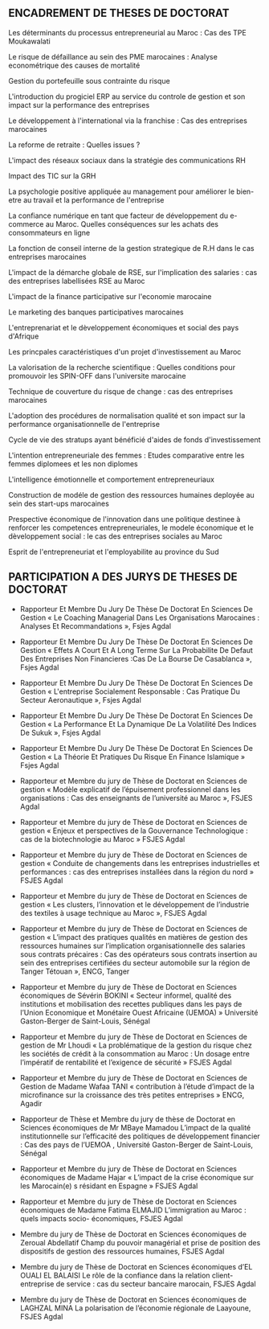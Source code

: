 ## ENCADREMENT DE THESES DE DOCTORAT



Les déterminants du processus entrepreneurial au Maroc : Cas des TPE Moukawalati

Le risque de défaillance au sein des PME marocaines : Analyse econométrique des causes de mortalité

Gestion du portefeuille sous contrainte du risque

L'introduction du progiciel ERP au service du controle de gestion et son impact sur la performance des entreprises

Le développement à l'international via la franchise : Cas des entreprises marocaines

La reforme de retraite : Quelles issues ?

L'impact des réseaux sociaux dans la stratégie des communications RH

Impact des TIC sur la GRH

La psychologie positive appliquée au management pour améliorer le bien-etre au travail et la performance de l'entreprise 

La confiance numérique en tant que facteur de développement du e-commerce au Maroc. Quelles conséquences sur les achats des consommateurs en ligne

La fonction de conseil interne de la gestion strategique de R.H dans le cas entreprises marocaines 

L'impact de la démarche globale de RSE, sur l'implication des salaries : cas des entreprises labellisées RSE au Maroc 

L'impact de la finance participative sur l'economie marocaine 

Le marketing des banques participatives marocaines

L'entreprenariat et le dèveloppement économiques et social des pays d'Afrique 

Les princpales caractéristiques d'un projet d'investissement au Maroc

La valorisation de la recherche scientifique : Quelles conditions pour promouvoir les SPIN-OFF dans l'universite marocaine

Technique de couverture du risque de change : cas des entreprises marocaines 

L'adoption des procédures de normalisation qualité et son impact sur la performance organisationnelle de l'entreprise

Cycle de vie des stratups ayant bénéficié d'aides de fonds d'investissement

L'intention entrepreneuriale des femmes : Etudes comparative entre les femmes diplomees et les non diplomes 

L'intelligence émotionnelle et comportement entrepreneuriaux 

Construction de modéle de gestion des ressources humaines deployée au sein des start-ups marocaines 

Prespective économique de l'innovation dans une politique destinee à renforcer les competences entrepreneuriales, le modele économique et le dèveloppement social : le cas des entreprises sociales au Maroc

Esprit de l'entrepreneuriat et l'employabilite au province du Sud



## PARTICIPATION A DES JURYS DE THESES DE DOCTORAT

- Rapporteur Et Membre Du Jury De Thèse De Doctorat En Sciences De Gestion « Le Coaching Managerial Dans Les Organisations Marocaines : 
Analyses Et Recommandations  », Fsjes Agdal

- Rapporteur Et Membre Du Jury De Thèse De Doctorat En Sciences De Gestion 
« Effets A Court Et A Long Terme Sur La Probabilite De Defaut Des Entreprises Non Financieres :Cas De La Bourse De Casablanca », Fsjes Agdal

- Rapporteur Et Membre Du Jury De Thèse De Doctorat En Sciences De Gestion
« L'entreprise Socialement Responsable : Cas Pratique Du Secteur Aeronautique », Fsjes Agdal

- Rapporteur Et Membre Du Jury De Thèse De Doctorat En Sciences De Gestion 
« La Performance Et La Dynamique De La Volatilité Des Indices De Sukuk », Fsjes Agdal

- Rapporteur Et Membre Du Jury De Thèse De Doctorat En Sciences De Gestion « La Théorie Et Pratiques Du Risque En Finance Islamique » Fsjes Agdal

- Rapporteur et Membre du jury de Thèse de Doctorat en Sciences de gestion 
« Modèle explicatif de l’épuisement professionnel dans les organisations : Cas des enseignants de l’université au Maroc », FSJES Agdal

- Rapporteur  et  Membre  du  jury de Thèse de Doctorat en Sciences de gestion
« Enjeux et perspectives de la Gouvernance Technologique : cas de la biotechnologie au Maroc » FSJES Agdal

- Rapporteur  et  Membre  du  jury de Thèse de Doctorat en Sciences de gestion
« Conduite de changements dans les entreprises industrielles et performances : cas des entreprises installées dans la région du nord » FSJES Agdal

- Rapporteur et Membre du jury de Thèse de Doctorat en Sciences de gestion 
« Les clusters, l’innovation et le développement de l’industrie des textiles à usage technique au Maroc », FSJES Agdal

- Rapporteur et Membre du jury  de Thèse de Doctorat en Sciences de gestion 
«  L’impact  des  pratiques  qualités  en  matières  de  gestion  des  ressources  humaines  sur l’implication organisationnelle des salaries sous contrats précaires : 
Cas des opérateurs sous contrats insertion au sein des entreprises certifiées du secteur automobile sur la région de Tanger Tétouan », ENCG, Tanger

- Rapporteur et Membre du jury de Thèse de Doctorat en Sciences économiques de Sévérin BOKINI 
« Secteur informel, qualité des institutions et mobilisation des recettes publiques dans les pays de l’Union Economique et Monétaire Ouest Africaine (UEMOA) »
Université Gaston-Berger de Saint-Louis, Sénégal

- Rapporteur et Membre du jury de Thèse de Doctorat en Sciences de gestion de Mr Lhoudi 
« La problématique de la gestion du risque chez les sociétés de crédit à la consommation au Maroc : Un dosage entre l’impératif de rentabilité et  l’exigence  de  sécurité » FSJES Agdal

- Rapporteur et Membre du jury de Thèse de Doctorat en Sciences de Gestion de Madame Wafaa TANI 
« contribution à l’étude d’impact de la microfinance sur la croissance des très petites entreprises » ENCG, Agadir

- Rapporteur de Thèse et Membre du jury de thèse de Doctorat en Sciences économiques de Mr MBaye Mamadou 
L’impact de la qualité institutionnelle sur l’efficacité des politiques de développement financier : Cas des pays de l’UEMOA , Université Gaston-Berger de Saint-Louis, Sénégal

- Rapporteur et Membre du jury de Thèse de Doctorat en Sciences économiques de Madame Hajar 
« L’impact de la crise économique sur les Marocain(e) s résidant  en  Espagne » FSJES Agdal

- Rapporteur et Membre du jury de Thèse de Doctorat en Sciences économiques de Madame Fatima ELMAJID 
L’immigration au Maroc : quels impacts socio- économiques, FSJES Agdal

- Membre du jury de Thèse de Doctorat en Sciences économiques  de  Zeroual Abdellatif 
Champ du pouvoir managérial et prise de position des dispositifs de gestion des ressources humaines, FSJES Agdal

- Membre du jury de Thèse de Doctorat en Sciences économiques d’EL OUALI EL BALAISI 
Le rôle de la confiance dans la relation client-entreprise de service : cas du secteur bancaire marocain, FSJES Agdal

- Membre du jury de Thèse de Doctorat en Sciences économiques de LAGHZAL  MINA 
La polarisation de l’économie régionale de Laayoune, FSJES Agdal